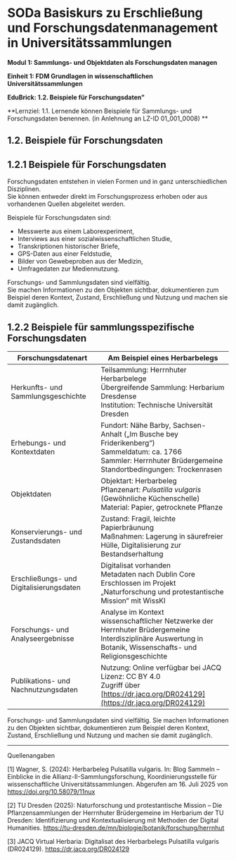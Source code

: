 <!--
*titel:
*author:in/urheber:in: Rebekka Reichert
orcid: https://orcid.org/0009-0006-8283-3234
email: SODa@sammlungen.io
*lizenz: cc by
lizenzlink: https://creativecommons.org/
*persistenter OER link: 
language: DE
version:  v1
beschreibung: 
format: SODaBasiskurs Workshop 
modultitel: Sammlungs- und Objektdaten als Forschungsdaten managen
modul: Modul 1
einheitstitel: Beispiele für Forschungsdaten
einheit: Einheit 1
lernziel: 
LZ-ID: LZ-ID_01_001_008
baustein: Baustein1.2
zielgruppe: https://zenodo.org/records/15574575
gestaltungsprinzip: Problemorientiertes Lernen und Peer Learning
keywords: ???
erstellungsdatum: 

technische metadaten:
medientyp: text
dateiformat: .md
dauer: 
größe:
software: Web
icon: https://raw.githubusercontent.com/chastik/SODa-Basiskurs/main/img/SODa-Logo_full.svg
icon: https://github.com/chastik/SODa-Basiskurs/blob/main/img/SODa-Logo_full.svg


link:    https://raw.githubusercontent.com/chastik/SODa-Basiskurs/refs/heads/main/soda.css

--> 

# SODa Basiskurs zu Erschließung und Forschungsdatenmanagement in Universitätssammlungen

**Modul 1: Sammlungs- und Objektdaten als Forschungsdaten managen**

**Einheit 1: FDM Grundlagen in wissenschaftlichen Universitätssammlungen**

**EduBrick: 1.2. Beispiele für Forschungsdaten"**

**Lernziel: 1.1. Lernende können Beispiele für Sammlungs- und Forschungsdaten benennen. (in Anlehnung an LZ-ID 01_001_0008) **


## 1.2. Beispiele für Forschungsdaten

## 1.2.1 Beispiele für Forschungsdaten
Forschungsdaten entstehen in vielen Formen und in ganz unterschiedlichen Disziplinen.  
Sie können entweder direkt im Forschungsprozess erhoben oder aus vorhandenen Quellen abgeleitet werden.

Beispiele für Forschungsdaten sind:
- Messwerte aus einem Laborexperiment,
- Interviews aus einer sozialwissenschaftlichen Studie,
- Transkriptionen historischer Briefe,
- GPS-Daten aus einer Feldstudie,
- Bilder von Gewebeproben aus der Medizin,
- Umfragedaten zur Mediennutzung.

Forschungs- und Sammlungsdaten sind vielfältig.  
Sie machen Informationen zu den Objekten sichtbar, dokumentieren zum Beispiel deren Kontext, Zustand, Erschließung und Nutzung und machen sie damit zugänglich.

## 1.2.2 Beispiele für sammlungsspezifische Forschungsdaten

| Forschungsdatenart                              | Am Beispiel eines Herbarbelegs                                                                                           |
|----------------------------------------|-----------------------------------------------------------------------------------------------------------------------------------|
| Herkunfts- und Sammlungsgeschichte     | Teilsammlung: Herrnhuter Herbarbelege<br>Übergreifende Sammlung: Herbarium Dresdense<br>Institution: Technische Universität Dresden |
| Erhebungs- und Kontextdaten            | Fundort: Nähe Barby, Sachsen-Anhalt („Im Busche bey Friderikenberg“)<br>Sammeldatum: ca. 1766<br>Sammler: Herrnhuter Brüdergemeine<br>Standortbedingungen: Trockenrasen |
| Objektdaten                            | Objektart: Herbarbeleg<br>Pflanzenart: *Pulsatilla vulgaris* (Gewöhnliche Küchenschelle)<br>Material: Papier, getrocknete Pflanze |
| Konservierungs- und Zustandsdaten      | Zustand: Fragil, leichte Papierbräunung<br>Maßnahmen: Lagerung in säurefreier Hülle, Digitalisierung zur Bestandserhaltung         |
| Erschließungs- und Digitalisierungsdaten | Digitalisat vorhanden<br>Metadaten nach Dublin Core<br>Erschlossen im Projekt „Naturforschung und protestantische Mission“ mit WissKI |
| Forschungs- und Analyseergebnisse      | Analyse im Kontext wissenschaftlicher Netzwerke der Herrnhuter Brüdergemeine<br>Interdisziplinäre Auswertung in Botanik, Wissenschafts- und Religionsgeschichte |
| Publikations- und Nachnutzungsdaten    | Nutzung: Online verfügbar bei JACQ<br>Lizenz: CC BY 4.0<br>Zugriff über [https://dr.jacq.org/DR024129](https://dr.jacq.org/DR024129) |

Forschungs- und Sammlungsdaten sind vielfältig. Sie machen Informationen zu den Objekten sichtbar, dokumentieren zum Beispiel deren Kontext, Zustand, Erschließung und Nutzung und machen sie damit zugänglich.


-----------
Quellenangaben

[1] Wagner, S. (2024): Herbarbeleg Pulsatilla vulgaris. In: Blog Sammeln – Einblicke in die Allianz-II-Sammlungsforschung, Koordinierungsstelle für wissenschaftliche Universitätssammlungen. Abgerufen am 16. Juli 2025 von https://doi.org/10.58079/11nux

[2] TU Dresden (2025): Naturforschung und protestantische Mission – Die Pflanzensammlungen der Herrnhuter Brüdergemeine im Herbarium der TU Dresden: Identifizierung und Kontextualisierung mit Methoden der Digital Humanities. https://tu-dresden.de/mn/biologie/botanik/forschung/herrnhut

[3] JACQ Virtual Herbaria: Digitalisat des Herbarbelegs Pulsatilla vulgaris (DR024129). https://dr.jacq.org/DR024129






